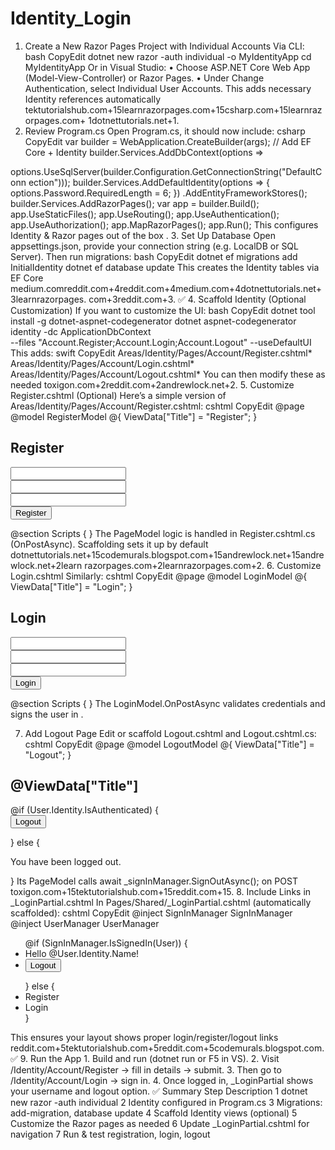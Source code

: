 # Identity_Login

 1. Create a New Razor Pages Project with Individual
Accounts
Via CLI:
bash
CopyEdit
dotnet new razor -auth individual -o MyIdentityApp
cd MyIdentityApp
Or in Visual Studio:
• Choose ASP.NET Core Web App (Model-View-Controller) or Razor Pages.
• Under Change Authentication, select Individual User Accounts.
This adds necessary Identity references automatically
tektutorialshub.com+15learnrazorpages.com+15csharp.com+15learnrazorpages.com+
1dotnettutorials.net+1.
 2. Review Program.cs
Open Program.cs, it should now include:
csharp
CopyEdit
var builder = WebApplication.CreateBuilder(args);
// Add EF Core + Identity
builder.Services.AddDbContext<ApplicationDbContext>(options =>

options.UseSqlServer(builder.Configuration.GetConnectionString("DefaultConn
ection")));
builder.Services.AddDefaultIdentity<IdentityUser>(options =>
{
 options.Password.RequiredLength = 6;
})
.AddEntityFrameworkStores<ApplicationDbContext>();
builder.Services.AddRazorPages();
var app = builder.Build();
app.UseStaticFiles();
app.UseRouting();
app.UseAuthentication();
app.UseAuthorization();
app.MapRazorPages();
app.Run();
This configures Identity & Razor pages out of the box .
 3. Set Up Database
Open appsettings.json, provide your connection string (e.g. LocalDB or SQL Server).
Then run migrations:
bash
CopyEdit
dotnet ef migrations add InitialIdentity
dotnet ef database update
This creates the Identity tables via EF Core
medium.comreddit.com+4reddit.com+4medium.com+4dotnettutorials.net+3learnrazorpages.
com+3reddit.com+3.
✅ 4. Scaffold Identity (Optional Customization)
If you want to customize the UI:
bash
CopyEdit
dotnet tool install -g dotnet-aspnet-codegenerator
dotnet aspnet-codegenerator identity -dc ApplicationDbContext \
 --files "Account.Register;Account.Login;Account.Logout" --useDefaultUI
This adds:
swift
CopyEdit
Areas/Identity/Pages/Account/Register.cshtml*
Areas/Identity/Pages/Account/Login.cshtml*
Areas/Identity/Pages/Account/Logout.cshtml*
You can then modify these as needed toxigon.com+2reddit.com+2andrewlock.net+2.
 5. Customize Register.cshtml (Optional)
Here’s a simple version of Areas/Identity/Pages/Account/Register.cshtml:
cshtml
CopyEdit
@page
@model RegisterModel
@{
 ViewData["Title"] = "Register";
}
<h2>Register</h2>
<form method="post">
 <div asp-validation-summary="All" class="text-danger"></div>
 <div class="form-group">
 <label asp-for="Input.Email"></label>
 <input asp-for="Input.Email" class="form-control" />
 </div>
 <div class="form-group">
 <label asp-for="Input.Password"></label>
 <input asp-for="Input.Password" type="password" class="form-control" />
 </div>
 <div class="form-group">
 <label asp-for="Input.ConfirmPassword"></label>
 <input asp-for="Input.ConfirmPassword" type="password" class="formcontrol" />
 </div>
 <button type="submit" class="btn btn-primary">Register</button>
</form>
@section Scripts {
 <partial name="_ValidationScriptsPartial" />
}
The PageModel logic is handled in Register.cshtml.cs (OnPostAsync). Scaffolding sets it
up by default
dotnettutorials.net+15codemurals.blogspot.com+15andrewlock.net+15andrewlock.net+2learn
razorpages.com+2learnrazorpages.com+2.
 6. Customize Login.cshtml
Similarly:
cshtml
CopyEdit
@page
@model LoginModel
@{
 ViewData["Title"] = "Login";
}
<h2>Login</h2>
<form method="post">
 <div asp-validation-summary="All" class="text-danger"></div>
 <div class="form-group">
 <label asp-for="Input.Email"></label>
 <input asp-for="Input.Email" class="form-control" />
 </div>
 <div class="form-group">
 <label asp-for="Input.Password"></label>
 <input asp-for="Input.Password" type="password" class="form-control" />
 </div>
 <div class="form-group">
 <input asp-for="Input.RememberMe" /> <label aspfor="Input.RememberMe"></label>
 </div>
 <button type="submit" class="btn btn-primary">Login</button>
</form>
@section Scripts {
 <partial name="_ValidationScriptsPartial" />
}
The LoginModel.OnPostAsync validates credentials and signs the user in .



 7. Add Logout Page
Edit or scaffold Logout.cshtml and Logout.cshtml.cs:
cshtml
CopyEdit
@page
@model LogoutModel
@{
 ViewData["Title"] = "Logout";
}
<h2>@ViewData["Title"]</h2>
@if (User.Identity.IsAuthenticated)
{
 <form method="post">
 <button type="submit" class="btn btn-link">Logout</button>
 </form>
}
else
{
 <p>You have been logged out.</p>
}
Its PageModel calls await _signInManager.SignOutAsync(); on POST
toxigon.com+15tektutorialshub.com+15reddit.com+15.
 8. Include Links in _LoginPartial.cshtml
In Pages/Shared/_LoginPartial.cshtml (automatically scaffolded):
cshtml
CopyEdit
@inject SignInManager<IdentityUser> SignInManager
@inject UserManager<IdentityUser> UserManager
<ul class="navbar-nav">
@if (SignInManager.IsSignedIn(User))
{
 <li class="nav-item">
 <a class="nav-link">Hello @User.Identity.Name!</a>
 </li>
 <li class="nav-item">
 <form asp-area="Identity" asp-page="/Account/Logout" method="post">
 <button type="submit" class="nav-link btn btn-link">Logout</button>
 </form>
 </li>
}
else
{
 <li class="nav-item"><a class="nav-link" asp-area="Identity" asppage="/Account/Register">Register</a></li>
 <li class="nav-item"><a class="nav-link" asp-area="Identity" asppage="/Account/Login">Login</a></li>
}
</ul>
This ensures your layout shows proper login/register/logout links
reddit.com+5tektutorialshub.com+5reddit.com+5codemurals.blogspot.com.
✅ 9. Run the App
1. Build and run (dotnet run or F5 in VS).
2. Visit /Identity/Account/Register → fill in details → submit.
3. Then go to /Identity/Account/Login → sign in.
4. Once logged in, _LoginPartial shows your username and logout option.
✅ Summary
Step Description
1 dotnet new razor -auth individual
2 Identity configured in Program.cs
3 Migrations: add-migration, database update
4 Scaffold Identity views (optional)
5 Customize the Razor pages as needed
6 Update _LoginPartial.cshtml for navigation
7 Run & test registration, login, logout
